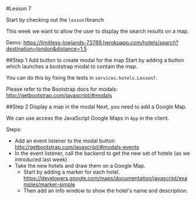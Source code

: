 #Lesson 7

Start by checking out the `lesson7`branch

This week we want to allow the user to display the search results on a map.

Demo: https://limitless-lowlands-73789.herokuapp.com/hotels/search?destination=london&distance=1.5

##Step 1 Add button to create modal for the map
Start by adding a button which launches a bootstrap modal to contain the map.  

You can do this by fixing the tests in `services.hotels.Lesson7`.  

Please refer to the Bootstrap docs for modals: http://getbootstrap.com/javascript/#modals

##Step 2 Display a map in the modal
Next, you need to add a Google Map.

We can use access the JavaScript Google Maps in `App` in the client.
 
Steps:
* Add an event listener to the modal button
     http://getbootstrap.com/javascript/#modals-events
* In the event listener, call the backend to get the new set of hotels (as we introduced last week)
* Take the new hotels and draw them on a Google Map.
    * Start by adding a marker for each hotel.
    https://developers.google.com/maps/documentation/javascript/examples/marker-simple
    * Then add an info window to show the hotel's name and description.





